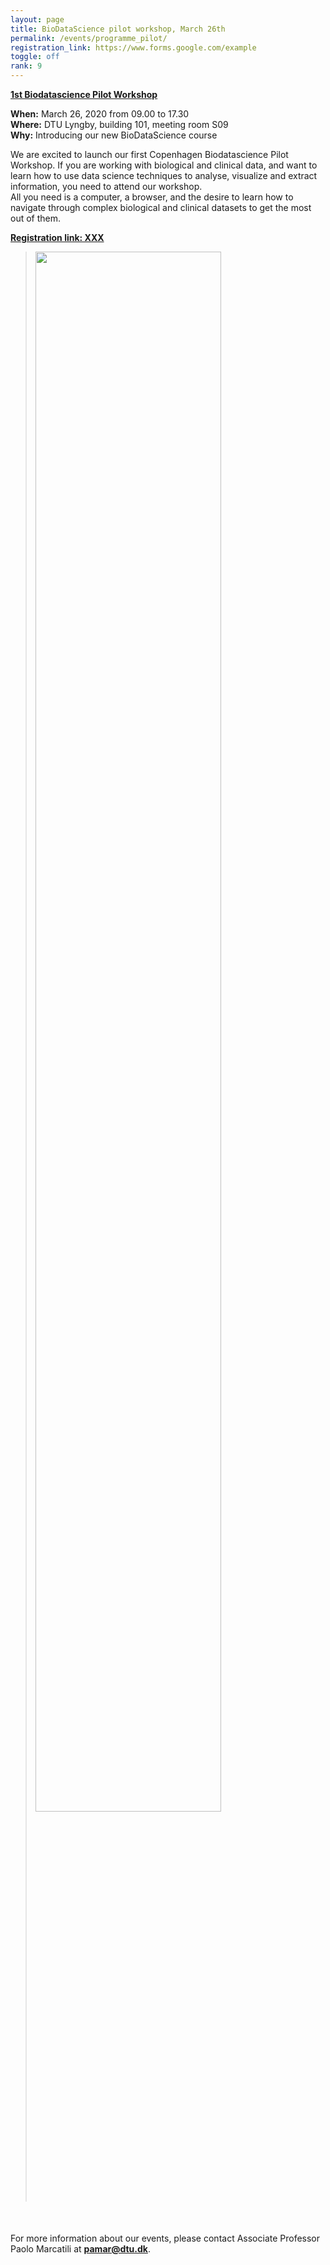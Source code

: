 ```yaml
---
layout: page
title: BioDataScience pilot workshop, March 26th
permalink: /events/programme_pilot/
registration_link: https://www.forms.google.com/example
toggle: off
rank: 9
---
```


<b> <a href="{{page.event_page}}">1st Biodatascience Pilot Workshop</a></b>
<br />



<b>When:</b> March 26, 2020  from 09.00 to 17.30
<br />
<b>Where:</b> DTU Lyngby, building 101, meeting room S09
<br />
<b>Why:</b> Introducing our new BioDataScience course
    
We are excited to launch our first Copenhagen Biodatascience Pilot Workshop. If you are working with biological and clinical data, and want to learn how to use data science techniques to analyse, visualize and extract information, you need to attend our workshop. 
<br />
All you need is a computer, a browser, and the desire to learn how to navigate through complex biological and clinical datasets to get the most out of them.

<b> <a href="{{registration_link}}">Registration link: XXX </a></b>

<blockquote>
    <p>
        
<div style="margin-bottom: 50px;">
    <img class="float-center" width="80%"  src="{{ 'schedule3.png' | prepend: site.images_dir | prepend: site.baseurl }}" />
</div>

</p>
</blockquote>


For more information about our events, please contact Associate Professor Paolo Marcatili at **pamar@dtu.dk**.



